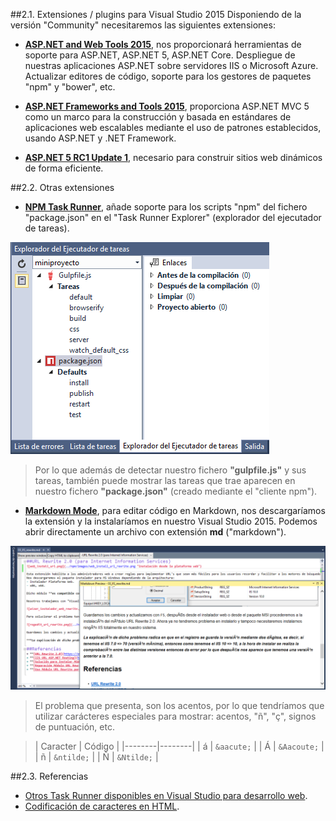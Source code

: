 ##2.1. Extensiones / plugins para Visual Studio 2015
Disponiendo de la versión "Community" necesitaremos las siguientes extensiones:
+ **[ASP.NET and Web Tools 2015](https://visualstudiogallery.msdn.microsoft.com/c94a02e9-f2e9-4bad-a952-a63a967e3935)**, nos proporcionará herramientas de soporte para ASP.NET, ASP.NET 5, ASP.NET Core. Despliegue de nuestras aplicaciones  ASP.NET sobre servidores IIS o Microsoft Azure. Actualizar editores de código, soporte para los gestores de paquetes "npm" y "bower", etc.

+ **[ASP.NET Frameworks and Tools 2015](https://visualstudiogallery.msdn.microsoft.com/2f8a7e60-2e6b-4220-b334-26d1e60ec54c)**, proporciona ASP.NET MVC 5 como un marco para la construcción y basada en estándares de aplicaciones web escalables mediante el uso de patrones establecidos, usando ASP.NET y .NET Framework.

+ **[ASP.NET 5 RC1 Update 1](https://www.nuget.org/packages/Microsoft.AspNet.Mvc/5.1.0-rc1)**, necesario para construir sitios web dinámicos de forma eficiente.

##2.2. Otras extensiones
+ **[NPM Task Runner](https://visualstudiogallery.msdn.microsoft.com/8f2f2cbc-4da5-43ba-9de2-c9d08ade4941)**, añade soporte para los scripts "npm" del fichero "package.json" en el "Task Runner Explorer" (explorador del ejecutador de tareas).  

 ![npm_task_runner_json.png](./images/npm_task_runner_json.PNG "NPM Task Runner")  

>Por lo que además de detectar nuestro fichero **"gulpfile.js"** y sus tareas, también puede mostrar las tareas que trae aparecen en nuestro fichero **"package.json"** (creado mediante el "cliente npm").


+ **[Markdown Mode](https://visualstudiogallery.msdn.microsoft.com/0855e23e-4c4c-4c82-8b39-24ab5c5a7f79)**, para editar código en Markdown, nos descargaríamos la extensión y la instalaríamos en nuestro Visual Studio 2015. Podemos abrir directamente un archivo con extensión **md** ("markdown").

![markdown_visual_Studio_new.png](./images/markdown_visual_studio_new.PNG)  

> El problema que presenta, son los acentos, por lo que tendríamos que utilizar carácteres especiales para mostrar: acentos, "ñ", "ç", signos de puntuación, etc.  

> | Caracter | Código |
|--------|--------|
| á | `&aacute;` |
| Á | `&Aacoute;` |
| ñ | `&ntilde;` |
| Ñ | `&Ntilde;` |

##2.3. Referencias
+ [Otros Task Runner disponibles en Visual Studio para desarrollo web](https://blogs.msdn.microsoft.com/webdev/2016/01/06/task-runners-in-visual-studio-2015/).
+ [Codificación de caracteres en HTML](http://librosweb.es/libro/xhtml/capitulo_3/codificacion_de_caracteres.html).
